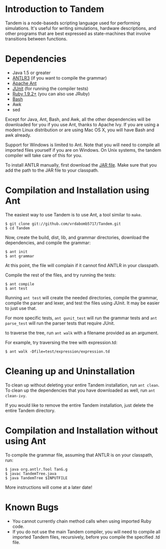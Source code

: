 # Introduction to Tandem

Tandem is a node-baseds scripting language used for performing simulations. It's useful for writing simulations, hardware descriptions, and other programs that are best expressed as state-machines that involve transitions between functions.

# Dependencies

* Java 1.5 or greater
* [ANTLR3](http://www.antlr.org) (if you want to compile the grammar)
* [Apache Ant](http://ant.apache.org/)
* [JUnit](http://www.junit.org/) (for running the compiler tests)
* [Ruby 1.9.2+](http://www.ruby-lang.org/en/) (you can also use JRuby)
* [Bash](http://www.gnu.org/software/bash/)
* Awk
* sed

Except for Java, Ant, Bash, and Awk, all the other dependencies will be downloaded for you if you use Ant, thanks to Apache Ivy. If you are using a modern Linux distribution or are using Mac OS X, you will have Bash and awk already.

Support for Windows is limited to Ant. Note that you will need to compile all imported files yourself if you are on Windows. On Unix systems, the tandem compiler will take care of this for you.


To install ANTLR manually, first download the [JAR file](http://www.antlr.org/download.html). Make sure that you add the path to the JAR file to your classpath.

# Compilation and Installation using Ant

The easiest way to use Tandem is to use Ant, a tool similar to `make`.

	$ git clone git://github.com/vrdabomb5717/Tandem.git
	$ cd Tandem

Now, create the build, dist, lib, and grammar directories, download the dependencies, and compile the grammar:

	$ ant init
	$ ant grammar

At this point, the file will complain if it cannot find ANTLR in your classpath.

Compile the rest of the files, and try running the tests:

	$ ant compile
	$ ant test

Running `ant test` will create the needed directories, compile the grammar, compile the parser and lexer, and test the files using JUnit. It may be easier to just use that.

For more specific tests, `ant gunit_test` will run the grammar tests and `ant parse_test` will run the parser tests that require JUnit.

to traverse the tree, run `ant walk` with a filename provided as an argument.

For example, try traversing the tree with expression.td:

	$ ant walk -Dfile=test/expression/expression.td


# Cleaning up and Uninstallation

To clean up without deleting your entire Tandem installation, run `ant clean`. To clean up the dependencies that you have downloaded as well, run `ant clean-ivy`.

If you would like to remove the entire Tandem installation, just delete the entire Tandem directory.


# Compilation and Installation without using Ant

To compile the grammar file, assuming that ANTLR is on your classpath, run:

	$ java org.antlr.Tool TanG.g
	$ javac TandemTree.java
	$ java TandemTree $INPUTFILE

More instructions will come at a later date!

# Known Bugs

* You cannot currently chain method calls when using imported Ruby code.
* If you do not use the main Tandem compiler, you will need to compile all imported Tandem files, recursively, before you compile the specified .td file.
